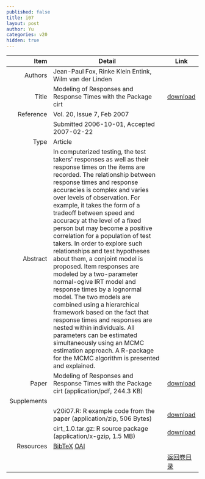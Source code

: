 ```yaml
---
published: false
title: i07
layout: post
author: Yu
categories: v20
hidden: true
---
```


| Item | Detail | Link |
|---:|---|---|
| Authors | Jean-Paul  Fox, Rinke  Klein  Entink, Wilm  van der Linden| |
| Title |Modeling of Responses and Response Times with the Package cirt | [download](http://www.jstatsoft.org/v20/i07/paper) |
| Reference |Vol. 20, Issue 7, Feb 2007 | |
| | Submitted 2006-10-01, Accepted 2007-02-22| | 
| Type | Article| |
| Abstract | In computerized testing, the test takers' responses as well as their response times on the items are recorded. The relationship between response times and response accuracies is complex and varies over levels of observation. For example, it takes the form of a tradeoff between speed and accuracy at the level of a fixed person but may become a positive correlation for a population of test takers. In order to explore such relationships and test hypotheses about them, a conjoint model is proposed. Item responses are modeled by a two-parameter normal-ogive IRT model and response times by a lognormal model. The two models are combined using a hierarchical framework based on the fact that response times and responses are nested within individuals. All parameters can be estimated simultaneously using an MCMC estimation approach. A R-package for the MCMC algorithm is presented and explained.| |
| Paper | Modeling of Responses and Response Times with the Package cirt  (application/pdf, 244.3 KB)| [download](http://www.jstatsoft.org/v20/i07/paper) |
| Supplements | | |
| |v20i07.R: R example code from the paper  (application/zip, 506 Bytes)|  [download](http://www.jstatsoft.org/v20/i07/supp/1) |
| |cirt_1.0.tar.gz: R source package  (application/x-gzip, 1.5 MB)|  [download](http://www.jstatsoft.org/v20/i07/supp/2) |
| Resources | [BibTeX](http://www.jstatsoft.org/v20/i07/bibtex) [OAI](http://www.jstatsoft.org/oai?verb=GetRecord&identifier=oai.jstatsoft/v20/i07&prefix=oai_dc)| |
| |  | [返回卷目录]({{site.baseurl}}/volume/v20.html) |